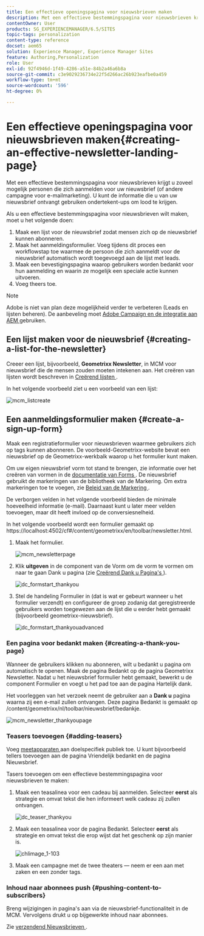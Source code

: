 ```yaml
---
title: Een effectieve openingspagina voor nieuwsbrieven maken
description: Met een effectieve bestemmingspagina voor nieuwsbrieven krijgt u zoveel mogelijk personen die zich aanmelden voor uw nieuwsbrief (of andere campagne voor e-mailmarketing). U kunt de informatie die u van uw nieuwsbrief ontvangt gebruiken ondertekent-ups om lood te krijgen.
contentOwner: User
products: SG_EXPERIENCEMANAGER/6.5/SITES
topic-tags: personalization
content-type: reference
docset: aem65
solution: Experience Manager, Experience Manager Sites
feature: Authoring,Personalization
role: User
exl-id: 92f4946d-1f49-4286-a51e-84b2a46a6b8a
source-git-commit: c3e9029236734e22f5d266ac26b923eafbe0a459
workflow-type: tm+mt
source-wordcount: '596'
ht-degree: 0%

---
```


# Een effectieve openingspagina voor nieuwsbrieven maken{#creating-an-effective-newsletter-landing-page}

Met een effectieve bestemmingspagina voor nieuwsbrieven krijgt u zoveel mogelijk personen die zich aanmelden voor uw nieuwsbrief (of andere campagne voor e-mailmarketing). U kunt de informatie die u van uw nieuwsbrief ontvangt gebruiken ondertekent-ups om lood te krijgen.

Als u een effectieve bestemmingspagina voor nieuwsbrieven wilt maken, moet u het volgende doen:

1. Maak een lijst voor de nieuwsbrief zodat mensen zich op de nieuwsbrief kunnen abonneren.
1. Maak het aanmeldingsformulier. Voeg tijdens dit proces een workflowstap toe waarmee de persoon die zich aanmeldt voor de nieuwsbrief automatisch wordt toegevoegd aan de lijst met leads.
1. Maak een bevestigingspagina waarop gebruikers worden bedankt voor hun aanmelding en waarin ze mogelijk een speciale actie kunnen uitvoeren.
1. Voeg theers toe.

>[!NOTE]
>
>Adobe is niet van plan deze mogelijkheid verder te verbeteren (Leads en lijsten beheren).
>De aanbeveling moet [ Adobe Campaign en de integratie aan AEM ](/help/sites-administering/campaign.md) gebruiken.

## Een lijst maken voor de nieuwsbrief {#creating-a-list-for-the-newsletter}

Creeer een lijst, bijvoorbeeld, **Geometrixx Newsletter**, in MCM voor nieuwsbrief die de mensen zouden moeten intekenen aan. Het creëren van lijsten wordt beschreven in [ Creërend lijsten ](/help/sites-classic-ui-authoring/classic-personalization-campaigns.md#creatingnewlists).

In het volgende voorbeeld ziet u een voorbeeld van een lijst:

![ mcm_listcreate ](assets/mcm_listcreate.png)

## Een aanmeldingsformulier maken {#create-a-sign-up-form}

Maak een registratieformulier voor nieuwsbrieven waarmee gebruikers zich op tags kunnen abonneren. De voorbeeld-Geometrixx-website bevat een nieuwsbrief op de Geometrixx-werkbalk waarop u het formulier kunt maken.

Om uw eigen nieuwsbrief vorm tot stand te brengen, zie informatie over het creëren van vormen in de [ documentatie van Forms ](/help/sites-authoring/default-components.md#form). De nieuwsbrief gebruikt de markeringen van de bibliotheek van de Markering. Om extra markeringen toe te voegen, zie [ Beleid van de Markering ](/help/sites-authoring/tags.md#tagadministration).

De verborgen velden in het volgende voorbeeld bieden de minimale hoeveelheid informatie (e-mail). Daarnaast kunt u later meer velden toevoegen, maar dit heeft invloed op de conversiesnelheid.

In het volgende voorbeeld wordt een formulier gemaakt op https://localhost:4502/cf#/content/geometrixx/en/toolbar/newsletter.html.

1. Maak het formulier.

   ![ mcm_newsletterpage ](assets/mcm_newsletterpage.png)

1. Klik **uitgeven** in de component van de Vorm om de vorm te vormen om naar te gaan Dank u pagina (zie [ Creërend Dank u Pagina&#39;s ](#creating-a-thank-you-page)).

   ![ dc_formstart_thankyou ](assets/dc_formstart_thankyou.png)

1. Stel de handeling Formulier in (dat is wat er gebeurt wanneer u het formulier verzendt) en configureer de groep zodanig dat geregistreerde gebruikers worden toegewezen aan de lijst die u eerder hebt gemaakt (bijvoorbeeld geometrixx-nieuwsbrief).

   ![ dc_formstart_thankyouadvanced ](assets/dc_formstart_thankyouadvanced.png)

### Een pagina voor bedankt maken {#creating-a-thank-you-page}

Wanneer de gebruikers **&#x200B;**&#x200B;klikken nu abonneren, wilt u bedankt u pagina om automatisch te openen. Maak de pagina Bedankt op de pagina Geometrixx Newsletter. Nadat u het nieuwsbrief formulier hebt gemaakt, bewerkt u de component Formulier en voegt u het pad toe aan de pagina Hartelijk dank.

Het voorleggen van het verzoek neemt de gebruiker aan a **Dank u** pagina waarna zij een e-mail zullen ontvangen. Deze pagina Bedankt is gemaakt op /content/geometrixx/nl/toolbar/nieuwsbrief/bedankje.

![ mcm_newsletter_thankyoupage ](assets/mcm_newsletter_thankyoupage.png)

### Teasers toevoegen {#adding-teasers}

Voeg [ meetapparaten ](/help/sites-classic-ui-authoring/classic-personalization-campaigns.md#teasers) aan doelspecifiek publiek toe. U kunt bijvoorbeeld tellers toevoegen aan de pagina Vriendelijk bedankt en de pagina Nieuwsbrief.

Tasers toevoegen om een effectieve bestemmingspagina voor nieuwsbrieven te maken:

1. Maak een teasalinea voor een cadeau bij aanmelden. Selecteer **eerst** als strategie en omvat tekst die hen informeert welk cadeau zij zullen ontvangen.

   ![ dc_teaser_thankyou ](assets/dc_teaser_thankyou.png)

1. Maak een teasalinea voor de pagina Bedankt. Selecteer **eerst** als strategie en omvat tekst die erop wijst dat het geschenk op zijn manier is.

   ![ chlimage_1-103 ](assets/chlimage_1-103.png)

1. Maak een campagne met de twee theaters — neem er een aan met zaken en een zonder tags.

### Inhoud naar abonnees push {#pushing-content-to-subscribers}

Breng wijzigingen in pagina&#39;s aan via de nieuwsbrief-functionaliteit in de MCM. Vervolgens drukt u op bijgewerkte inhoud naar abonnees.

Zie [ verzendend Nieuwsbrieven ](/help/sites-classic-ui-authoring/classic-personalization-campaigns.md#newsletters).
